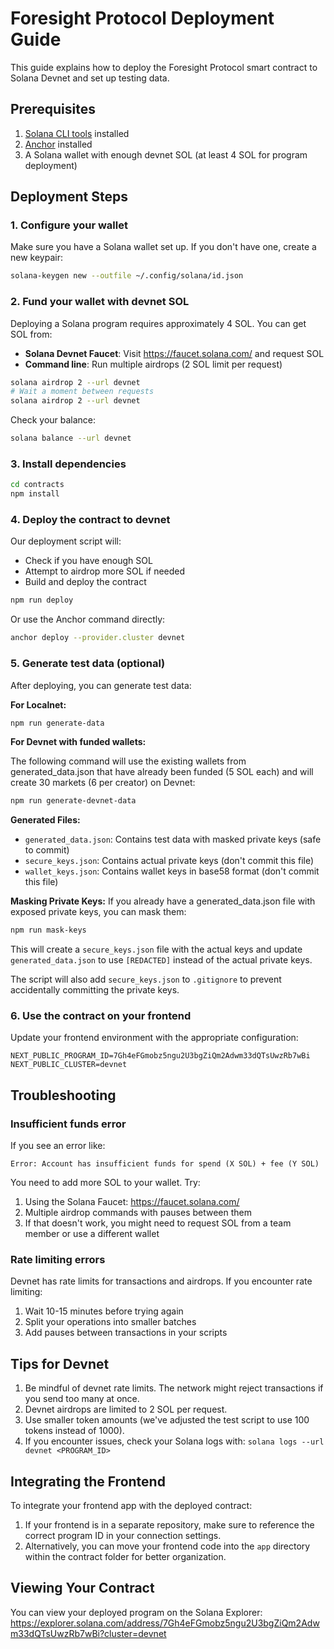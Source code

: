 # Foresight Protocol Deployment Guide

This guide explains how to deploy the Foresight Protocol smart contract to Solana Devnet and set up testing data.

## Prerequisites

1. [Solana CLI tools](https://docs.solana.com/cli/install-solana-cli-tools) installed
2. [Anchor](https://www.anchor-lang.com/) installed
3. A Solana wallet with enough devnet SOL (at least 4 SOL for program deployment)

## Deployment Steps

### 1. Configure your wallet

Make sure you have a Solana wallet set up. If you don't have one, create a new keypair:

```bash
solana-keygen new --outfile ~/.config/solana/id.json
```

### 2. Fund your wallet with devnet SOL

Deploying a Solana program requires approximately 4 SOL. You can get SOL from:

- **Solana Devnet Faucet**: Visit https://faucet.solana.com/ and request SOL
- **Command line**: Run multiple airdrops (2 SOL limit per request)

```bash
solana airdrop 2 --url devnet
# Wait a moment between requests
solana airdrop 2 --url devnet
```

Check your balance:

```bash
solana balance --url devnet
```

### 3. Install dependencies

```bash
cd contracts
npm install
```

### 4. Deploy the contract to devnet

Our deployment script will:
- Check if you have enough SOL
- Attempt to airdrop more SOL if needed
- Build and deploy the contract

```bash
npm run deploy
```

Or use the Anchor command directly:

```bash
anchor deploy --provider.cluster devnet
```

### 5. Generate test data (optional)

After deploying, you can generate test data:

**For Localnet:**
```bash
npm run generate-data
```

**For Devnet with funded wallets:**

The following command will use the existing wallets from generated_data.json that have already been funded (5 SOL each) and will create 30 markets (6 per creator) on Devnet:

```bash
npm run generate-devnet-data
```

**Generated Files:**
- `generated_data.json`: Contains test data with masked private keys (safe to commit)
- `secure_keys.json`: Contains actual private keys (don't commit this file)
- `wallet_keys.json`: Contains wallet keys in base58 format (don't commit this file)

**Masking Private Keys:**
If you already have a generated_data.json file with exposed private keys, you can mask them:

```bash
npm run mask-keys
```

This will create a `secure_keys.json` file with the actual keys and update `generated_data.json` to use `[REDACTED]` instead of the actual private keys.

The script will also add `secure_keys.json` to `.gitignore` to prevent accidentally committing the private keys.

### 6. Use the contract on your frontend

Update your frontend environment with the appropriate configuration:

```
NEXT_PUBLIC_PROGRAM_ID=7Gh4eFGmobz5ngu2U3bgZiQm2Adwm33dQTsUwzRb7wBi
NEXT_PUBLIC_CLUSTER=devnet
```

## Troubleshooting

### Insufficient funds error

If you see an error like:

```
Error: Account has insufficient funds for spend (X SOL) + fee (Y SOL)
```

You need to add more SOL to your wallet. Try:

1. Using the Solana Faucet: https://faucet.solana.com/
2. Multiple airdrop commands with pauses between them
3. If that doesn't work, you might need to request SOL from a team member or use a different wallet

### Rate limiting errors

Devnet has rate limits for transactions and airdrops. If you encounter rate limiting:

1. Wait 10-15 minutes before trying again
2. Split your operations into smaller batches
3. Add pauses between transactions in your scripts

## Tips for Devnet

1. Be mindful of devnet rate limits. The network might reject transactions if you send too many at once.
2. Devnet airdrops are limited to 2 SOL per request.
3. Use smaller token amounts (we've adjusted the test script to use 100 tokens instead of 1000).
4. If you encounter issues, check your Solana logs with: `solana logs --url devnet <PROGRAM_ID>`

## Integrating the Frontend

To integrate your frontend app with the deployed contract:

1. If your frontend is in a separate repository, make sure to reference the correct program ID in your connection settings.
2. Alternatively, you can move your frontend code into the `app` directory within the contract folder for better organization.

## Viewing Your Contract

You can view your deployed program on the Solana Explorer:
https://explorer.solana.com/address/7Gh4eFGmobz5ngu2U3bgZiQm2Adwm33dQTsUwzRb7wBi?cluster=devnet 
